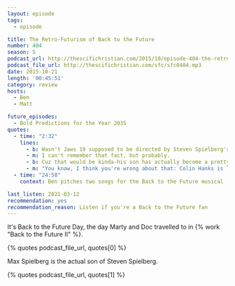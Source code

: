 ```yaml
---
layout: episode
tags:
  - episode

title: The Retro-Futurism of Back to the Future
number: 404
season: 5
podcast_url: http://thescifichristian.com/2015/10/episode-404-the-retro-futurism-of-back-to-the-future/
podcast_file_url: http://thescifichristian.com/sfc/sfc0404.mp3
date: 2015-10-21
length: '00:45:51'
category: review
hosts:
  - Ben
  - Matt

future_episodes:
  - Bold Predictions for the Year 2035
quotes:
  - time: "2:32"
    lines:
      - b: Wasn't Jaws 19 supposed to be directed by Steven Spielberg's son or something?
      - m: I can't remember that fact, but probably.
      - b: Cuz that would be kinda-his son has actually become a pretty major actor now. Colin Hanks? He was in Fargo, he was in Mad Men. He's doing more and more--
      - m: "You know, I think you're wrong about that: Colin Hanks is Tom Hanks's son."
  - time: "24:58"
    context: Ben pitches two songs for the Back to the Future musical

last_listen: 2021-03-12
recommendation: yes
recommendation_reason: Listen if you're a Back to the Future fan
---
```


It's Back to the Future Day, the day Marty and Doc travelled to in {% work "Back to the Future II" %}.

{% quotes podcast_file_url, quotes[0] %}

Max Spielberg is the actual son of Steven Spielberg.

{% quotes podcast_file_url, quotes[1] %}